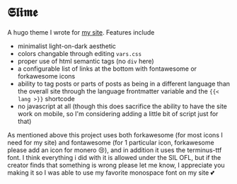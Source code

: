 # 𝕾𝖑𝖎𝖒𝖊
A hugo theme I wrote for [my site](https://xn--mp1a366c.xyz). Features include
- minimalist light-on-dark aesthetic
- colors changable through editing `vars.css`
- proper use of html semantic tags (no `div` here)
- a configurable list of links at the bottom with fontawesome or forkawesome icons
- ability to tag posts or parts of posts as being in a different language than the overall site through the language frontmatter variable and the `{{< lang >}}` shortcode
- no javascript at all (though this does sacrifice the ability to have the site work on mobile, so I'm considering adding a little bit of script just for that)

As mentioned above this project uses both forkawesome (for most icons I need for my site) and fontawesome (for 1 particular icon, forkawesome please add an icon for monero :cry:), and in addition it uses the terminus-ttf font. I think everything i did with it is allowed under the SIL OFL, but if the creator finds that something is wrong please let me know, I appreciate you making it so I was able to use my favorite monospace font on my site :two_hearts:


